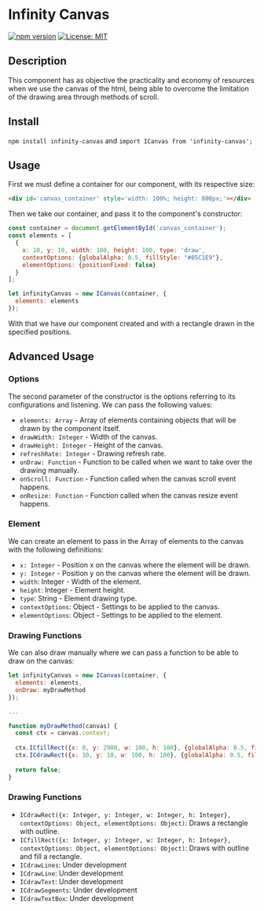 # Infinity Canvas

[![npm version](https://badge.fury.io/js/infinity-canvas.svg)](https://badge.fury.io/for/js/infinity-canvas)
[![License: MIT](https://img.shields.io/badge/License-MIT-yellow.svg)](https://opensource.org/licenses/MIT)

## Description
This component has as objective the practicality and economy of resources when we use the canvas of the html, being able to overcome the limitation of the drawing area through methods of scroll.

## Install
`npm install infinity-canvas` and `import ICanvas from 'infinity-canvas';`

## Usage
First we must define a container for our component, with its respective size:
```html
<div id='canvas_container' style='width: 100%; height: 800px;'></div>
```

Then we take our container, and pass it to the component's constructor:
```javascript
const container = document.getElementById('canvas_container');
const elements = [
  {
    x: 10, y: 10, width: 100, height: 100, type: 'draw',
    contextOptions: {globalAlpha: 0.5, fillStyle: "#85C1E9"},
    elementOptions: {positionFixed: false}
  }
];

let infinityCanvas = new ICanvas(container, {
  elements: elements
});
```
With that we have our component created and with a rectangle drawn in the specified positions.

## Advanced Usage
### Options
The second parameter of the constructor is the options referring to its configurations and listening. We can pass the following values:
- `elements: Array` - Array of elements containing objects that will be drawn by the component itself.
- `drawWidth: Integer` - Width of the canvas.
- `drawHeight: Integer` - Height of the canvas.
- `refreshRate: Integer` - Drawing refresh rate.
- `onDraw: Function` - Function to be called when we want to take over the drawing manually.
- `onScroll: Function` - Function called when the canvas scroll event happens.
- `onResize: Function` - Function called when the canvas resize event happens.

### Element
We can create an element to pass in the Array of elements to the canvas with the following definitions:
- `x: Integer` - Position x on the canvas where the element will be drawn.
- `y: Integer` - Position y on the canvas where the element will be drawn.
- `width`: Integer - Width of the element.
- `height`: Integer - Element height.
- `type`: String - Element drawing type.
- `contextOptions`: Object - Settings to be applied to the canvas.
- `elementOptions`: Object - Settings to be applied to the element.

### Drawing Functions
We can also draw manually where we can pass a function to be able to draw on the canvas:
```js
let infinityCanvas = new ICanvas(container, {
  elements: elements,
  onDraw: myDrawMethod
});

...

function myDrawMethod(canvas) {
  const ctx = canvas.context;
  
  ctx.ICfillRect({x: 0, y: 2900, w: 100, h: 100}, {globalAlpha: 0.5, fillStyle: "#85C1E9"});
  ctx.ICdrawRect({x: 10, y: 10, w: 100, h: 100}, {globalAlpha: 0.5, fillStyle: "#85C1E9"});
  
  return false;
}
```

### Drawing Functions
- `ICdrawRect({x: Integer, y: Integer, w: Integer, h: Integer}, contextOptions: Object, elementOptions: Object)`: Draws a rectangle with outline.
- `ICfillRect({x: Integer, y: Integer, w: Integer, h: Integer}, contextOptions: Object, elementOptions: Object)`: Draws with outline and fill a rectangle.
- `ICdrawLines`: Under development
- `ICdrawLine`: Under development
- `ICdrawText`: Under development
- `ICdrawSegments`: Under development
- `ICdrawTextBox`: Under development
